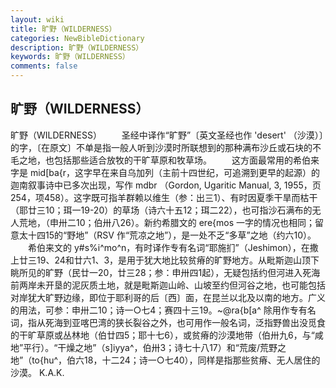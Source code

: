 ```yaml
---
layout: wiki
title: 旷野（WILDERNESS）
categories: NewBibleDictionary
description: 旷野（WILDERNESS）
keywords: 旷野（WILDERNESS）
comments: false
---
```


## 旷野（WILDERNESS）



旷野（WILDERNESS）
　　圣经中译作“旷野”〔英文圣经也作 'desert' （沙漠）〕的字，〔在原文〕不单是指一般人听到沙漠时所联想到的那种满布沙丘或石块的不毛之地，也包括那些适合放牧的干旷草原和牧草场。
　　这方面最常用的希伯来字是 mid[ba{r，这字早在来自乌加列（主前十四世纪，可追溯到更早的起源）的迦南叙事诗中已多次出现，写作 mdbr （Gordon, Ugaritic Manual, 3, 1955，页254，项458）。这字既可指羊群赖以维生（参：出三1）、有时因夏季干旱而枯干（耶廿三10；珥一19-20）的草场（诗六十五12；珥二22），也可指沙石满布的无人荒地，（申卅二10；伯卅八26）。新约希腊文的 ere{mos 一字的情况也相同；留意太十四15的“野地”（RSV 作“荒凉之地”），是一处不乏“多草”之地（约六10）。
　　希伯来文的 y#s%i^mo^n，有时译作专有名词“耶施扪”（Jeshimon），在撒上廿三19、24和廿六1、3，是用于犹大地比较贫瘠的旷野地方。从毗斯迦山顶下眺所见的旷野（民廿一20，廿三28；参：申卅四1起），无疑包括约但河进入死海前两岸未开垦的泥灰质土地，就是毗斯迦山岭、山坡至约但河谷之地，也可能包括对岸犹大旷野边缘，即位于耶利哥的后〔西〕面，在昆兰以北及以南的地方。广义的用法，可参：申卅二10；诗一○七4；赛四十三19。~@ra{b[a^ 除用作专有名词，指从死海到亚喀巴湾的狭长裂谷之外，也可用作一般名词，泛指野兽出没觅食的干旷草原或丛林地（伯廿四5；耶十七6），或贫瘠的沙漠地带（伯卅九6，与“咸地”平行）。“干燥之地”（s]iyya^，伯卅3；诗七十八17）和“荒废/荒野之地”（to{hu^，伯六18，十二24；诗一○七40），同样是指那些贫瘠、无人居住的沙漠。
K.A.K.




